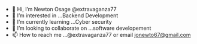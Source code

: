- 👋 Hi, I’m Newton Osage @extravaganza77
- 👀 I’m interested in ...Backend Development
- 🌱 I’m currently learning ...Cyber security
- 💞️ I’m looking to collaborate on ...software developement
- 📫 How to reach me ...@extravaganza77 or email jonewto67@gmail.com

<!---
Newton Osage is a ✨ special ✨ repository because its `README.md` (this file) appears on your GitHub profile.
You can click the Preview link to take a look at your changes.
--->
